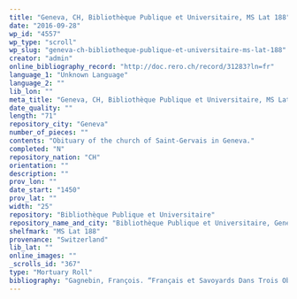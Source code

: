 ```yaml
---
title: "Geneva, CH, Bibliothèque Publique et Universitaire, MS Lat 188"
date: "2016-09-28"
wp_id: "4557"
wp_type: "scroll"
wp_slug: "geneva-ch-bibliotheque-publique-et-universitaire-ms-lat-188"
creator: "admin"
online_bibliography_record: "http://doc.rero.ch/record/31283?ln=fr"
language_1: "Unknown Language"
language_2: ""
lib_lon: ""
meta_title: "Geneva, CH, Bibliothèque Publique et Universitaire, MS Lat 188"
date_quality: ""
length: "71"
repository_city: "Geneva"
number_of_pieces: ""
contents: "Obituary of the church of Saint-Gervais in Geneva."
completed: "N"
repository_nation: "CH"
orientation: ""
description: ""
prov_lon: ""
date_start: "1450"
prov_lat: ""
width: "25"
repository: "Bibliothèque Publique et Universitaire"
repository_name_and_city: "Bibliothèque Publique et Universitaire, Geneva CH"
shelfmark: "MS Lat 188"
provenance: "Switzerland"
lib_lat: ""
online_images: ""
_scrolls_id: "367"
type: "Mortuary Roll"
bibliography: "Gagnebin, François. “Français et Savoyards Dans Trois Obituaires Conservés À La Bibliothèque de Genève.” In Bulletin Philologique et Historique (jusqu’à 1610), Année 1960, 1:451–60. Paris: Imprimerie nationale, 1961."
---
```



